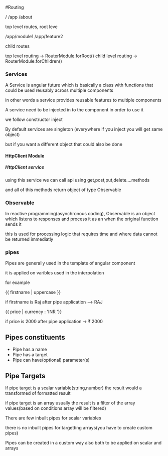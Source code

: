 #Routing

/
/app
/about

top level routes, root leve

/app/module1
/app/feature2

child routes

top level routing -> RouterModule.forRoot()
child level routing -> RouterModule.forChildren()

### Services

A Service is angular future which is basically a class
with functions that could be used reusably across multiple
components

in other words a service provides reusable features to multiple components

A service need to be injected in to the component in order to use it

we follow constructor inject

By default services are singleton (everywhere if you inject
you will get same object)

but if you want a different object that could also be done

#### HttpClient Module

##### HttpClient service

using this service we can call api using get,post,put,delete....methods

and all of this methods return object of type Observable

### Observable

In reactive programming(asynchronous coding), Observable is
an object which listens to responses and process it as an when
the original function sends it

this is used for processing logic that requires time and where
data cannot be returned immediatly

### pipes

Pipes are generally used in the template of angular component

it is applied on varibles used in the interpolation

for example

{{ firstname | uppercase }}

if firstname is Raj after pipe application --> RAJ

{{ price | currency : 'INR '}}

if price is 2000 after pipe application -> ₹ 2000

## Pipes constituents

- Pipe has a name
- Pipe has a target
- Pipe can have(optional) parameter(s)

## Pipe Targets

If pipe target is a scalar variable(string,number) the
result would a transformed of formatted result

if pipe target is an array usually the result is
a filter of the array values(based on conditions array will be filtered)

There are few inbuilt pipes for scalar variables

there is no inbuilt pipes for targetting arrays(you have
to create custom pipes)

Pipes can be created in a custom way also
both to be applied on scalar and arrays

